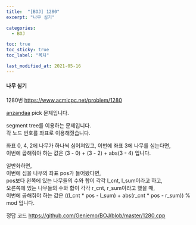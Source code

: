 ```yaml
---
title:  "[BOJ] 1280"
excerpt: "나무 심기"

categories:
  - BOJ

toc: true
toc_sticky: true
toc_label: "목차"

last_modified_at: 2021-05-16
---
```


#### 나무 심기

1280번 <https://www.acmicpc.net/problem/1280>

[anzandaa](https://anzanda.github.io/) pick 문제입니다.

segment tree를 이용하는 문제입니다.<br>
각 노드 번호를 좌표로 이용해줬습니다.

좌표 0, 4, 2에 나무가 하나씩 심어져있고, 이번에 좌표 3에 나무를 심는다면,<br>
이번에 곱해줘야 하는 값은 (3 - 0) + (3 - 2) + abs(3 - 4) 입니다.

일반화하면,<br>
이번에 심을 나무의 좌표 pos가 들어왔다면,<br>
pos보다 왼쪽에 있는 나무들의 수와 합이 각각 l_cnt, l_sum이라고 하고,<br>
오른쪽에 있는 나무들의 수와 합이 각각 r_cnt, r_sum이라고 했을 때,<br>
이번에 곱해줘야 하는 값은 ((l_cnt * pos - l_sum) + abs(r_cnt * pos - r_sum)) % mod 입니다.

정답 코드 <https://github.com/Geniemo/BOJ/blob/master/1280.cpp>